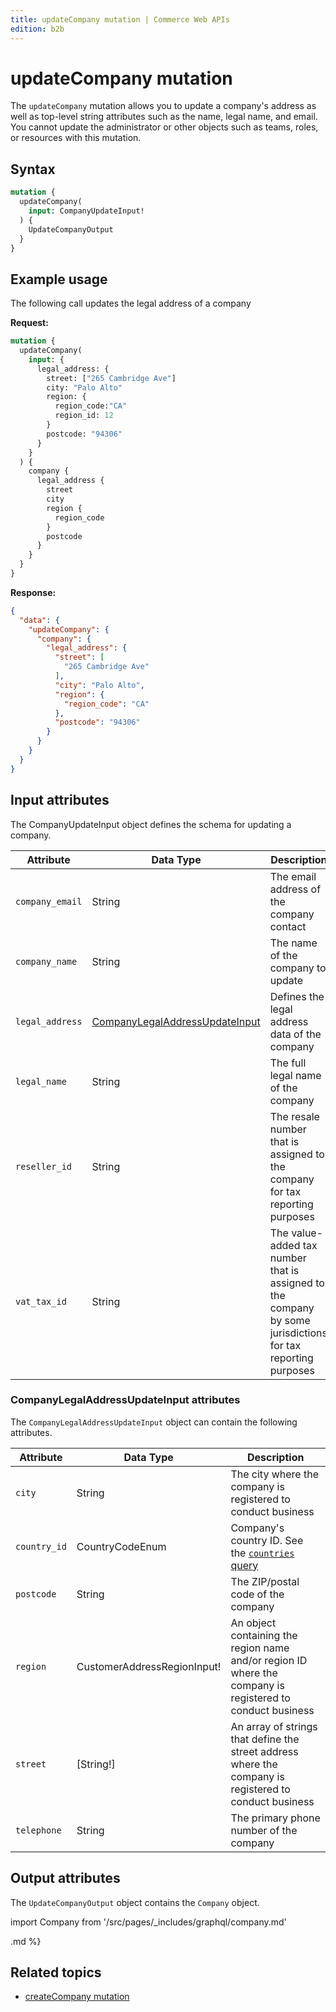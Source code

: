 ```yaml
---
title: updateCompany mutation | Commerce Web APIs
edition: b2b
---
```


# updateCompany mutation

The `updateCompany` mutation allows you to update a company's address as well as top-level string attributes such as the name, legal name, and email. You cannot update the administrator or other objects such as teams, roles, or resources with this mutation.

## Syntax

```graphql
mutation {
  updateCompany(
    input: CompanyUpdateInput!
  ) {
    UpdateCompanyOutput
  }
}
```

## Example usage

The following call updates the legal address of a company

**Request:**

```graphql
mutation {
  updateCompany(
    input: {
      legal_address: {
        street: ["265 Cambridge Ave"]
        city: "Palo Alto"
        region: {
          region_code:"CA"
          region_id: 12
        }
        postcode: "94306"
      }
    }
  ) {
    company {
      legal_address {
        street
        city
        region {
          region_code
        }
        postcode
      }
    }
  }
}
```

**Response:**

```json
{
  "data": {
    "updateCompany": {
      "company": {
        "legal_address": {
          "street": [
            "265 Cambridge Ave"
          ],
          "city": "Palo Alto",
          "region": {
            "region_code": "CA"
          },
          "postcode": "94306"
        }
      }
    }
  }
}
```

## Input attributes

The CompanyUpdateInput object defines the schema for updating a company.

Attribute |  Data Type | Description
--- | --- | ---
`company_email` | String | The email address of the company contact
`company_name` | String | The name of the company to update
`legal_address` | [CompanyLegalAddressUpdateInput](#companylegaladdressupdateinput-attributes) | Defines the legal address data of the company
`legal_name` | String | The full legal name of the company
`reseller_id` | String | The resale number that is assigned to the company for tax reporting purposes
`vat_tax_id` | String | The value-added tax number that is assigned to the company by some jurisdictions for tax reporting purposes

### CompanyLegalAddressUpdateInput attributes

The `CompanyLegalAddressUpdateInput` object can contain the following attributes.

Attribute |  Data Type | Description
--- | --- | ---
`city` | String | The city where the company is registered to conduct business
`country_id` | CountryCodeEnum | Company's country ID. See the [`countries` query](../../../store/queries/countries.md)
`postcode` | String | The ZIP/postal code of the company
`region` | CustomerAddressRegionInput! | An object containing the region name and/or region ID where the company is registered to conduct business
`street` | [String!] | An array of strings that define the street address where the company is registered to conduct business
`telephone` | String | The primary phone number of the company

## Output attributes

The `UpdateCompanyOutput` object contains the `Company` object.

import Company from '/src/pages/_includes/graphql/company.md'

<Company />.md %}

## Related topics

*  [createCompany mutation](create.md)
